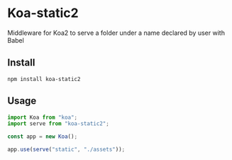 # Koa-static2

Middleware for Koa2 to serve a folder under a name declared by user with Babel

## Install

```
npm install koa-static2
```

## Usage

```js
import Koa from "koa";
import serve from "koa-static2";

const app = new Koa();

app.use(serve("static", "./assets"));
```
